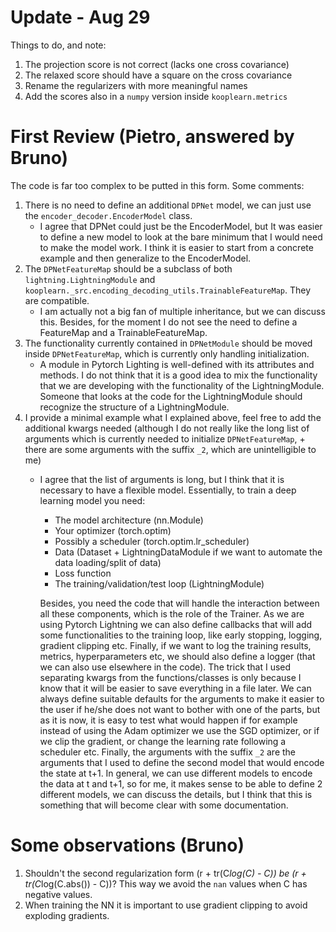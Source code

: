 # Update - Aug 29
Things to do, and note:
1. The projection score is not correct (lacks one cross covariance)
2. The relaxed score should have a square on the cross covariance
3. Rename the regularizers with more meaningful names
4. Add the scores also in a `numpy` version inside `kooplearn.metrics`

# First Review (Pietro, answered by Bruno)
The code is far too complex to be putted in this form. Some comments:

1. There is no need to define an additional `DPNet` model, we can just use the `encoder_decoder.EncoderModel` class.
    - I agree that DPNet could just be the EncoderModel, but It was easier to define a new model to look at the bare 
      minimum that I would need to make the model work. I think it is easier to start from a concrete example and 
      then generalize to the EncoderModel.
2. The `DPNetFeatureMap` should be a subclass of both `lightning.LightningModule` and `kooplearn._src.encoding_decoding_utils.TrainableFeatureMap`. They are compatible.
    - I am actually not a big fan of multiple inheritance, but we can discuss this. Besides, for the moment I do not 
      see the need to define a FeatureMap and a TrainableFeatureMap.
3. The functionality currently contained in `DPNetModule` should be moved inside `DPNetFeatureMap`, which is currently only handling initialization.
   - A module in Pytorch Lighting is well-defined with its attributes and methods. I do not think that it is a good 
     idea to mix the functionality that we are developing with the functionality of the LightningModule. Someone 
     that looks at the code for the LightningModule should recognize the structure of a LightningModule.
4. I provide a minimal example what I explained above, feel free to add the additional kwargs needed (although I do not really like the long list of arguments which is currently needed to initialize `DPNetFeatureMap`, + there are some arguments with the suffix `_2`, which are unintelligible to me)
    - I agree that the list of arguments is long, but I think that it is necessary to have a flexible model. 
      Essentially, to train a deep learning model you need:
      - The model architecture (nn.Module)
      - Your optimizer (torch.optim)
      - Possibly a scheduler (torch.optim.lr_scheduler)
      - Data (Dataset + LightningDataModule if we want to automate the data loading/split of data)
      - Loss function
      - The training/validation/test loop (LightningModule)
      
      Besides, you need the code that will handle the interaction between all these components, which is the role of the
      Trainer. As we are using Pytorch Lightning we can also define callbacks that will add some functionalities to the
      training loop, like early stopping, logging, gradient clipping etc. Finally, if we want to log the training 
      results, metrics, hyperparameters etc, we should also define a logger (that we can also use elsewhere in the code).
      The trick that I used separating kwargs from the functions/classes is only because I know that it will be 
      easier to save everything in a file later. 
      We can always define suitable defaults for the arguments to make it easier to the user if he/she does not want 
      to bother with one of the parts, but as it is now, it is easy to test what would happen if for example instead 
      of using the Adam optimizer we use the SGD optimizer, or if we clip the gradient, or change the learning rate 
      following a scheduler etc.
      Finally, the arguments with the suffix `_2` are the arguments that I used to define the second model that 
      would encode the state at t+1. In general, we can use different models to encode the data at t and t+1, so for 
      me, it makes sense to be able to define 2 different models, we can discuss the details, but I think that this 
      is something that will become clear with some documentation.

# Some observations (Bruno)
1. Shouldn't the second regularization form (r + tr(C*log(C) - C)) be (r + tr(C*log(C.abs()) - C))? This way we 
   avoid  the `nan` values when C has negative values.
2. When training the NN it is important to use gradient clipping to avoid exploding gradients.
